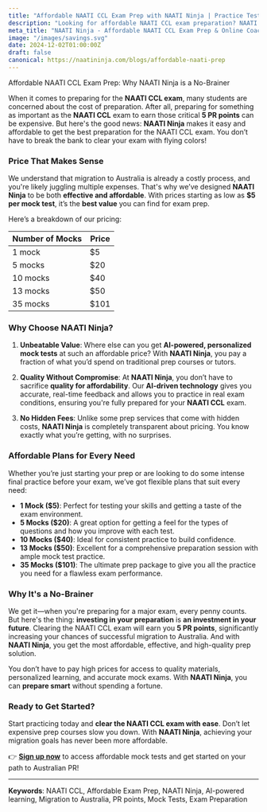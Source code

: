 ```yaml
---
title: "Affordable NAATI CCL Exam Prep with NAATI Ninja | Practice Tests & Mock Tests"
description: "Looking for affordable NAATI CCL exam preparation? NAATI Ninja offers unbeatable prices on practice tests and mock tests. Get started today and clear your NAATI Australia test without breaking the bank!"
meta_title: "NAATI Ninja - Affordable NAATI CCL Exam Prep & Online Coaching"
image: "/images/savings.svg"
date: 2024-12-02T01:00:00Z
draft: false
canonical: https://naatininja.com/blogs/affordable-naati-prep
---
```


Affordable NAATI CCL Exam Prep: Why NAATI Ninja is a No-Brainer

When it comes to preparing for the **NAATI CCL exam**, many students are concerned about the cost of preparation. After all, preparing for something as important as the **NAATI CCL** exam to earn those critical **5 PR points** can be expensive. But here's the good news: **NAATI Ninja** makes it easy and affordable to get the best preparation for the NAATI CCL exam. You don’t have to break the bank to clear your exam with flying colors!

### Price That Makes Sense

We understand that migration to Australia is already a costly process, and you're likely juggling multiple expenses. That's why we’ve designed **NAATI Ninja** to be both **effective and affordable**. With prices starting as low as **$5 per mock test**, it’s the **best value** you can find for exam prep.

Here’s a breakdown of our pricing:

| Number of Mocks | Price |
| --------------- | ----- |
| 1 mock          | $5    |
| 5 mocks         | $20   |
| 10 mocks        | $40   |
| 13 mocks        | $50   |
| 35 mocks        | $101  |

### Why Choose NAATI Ninja?

1. **Unbeatable Value**: Where else can you get **AI-powered, personalized mock tests** at such an affordable price? With **NAATI Ninja**, you pay a fraction of what you’d spend on traditional prep courses or tutors.
2. **Quality Without Compromise**: At **NAATI Ninja**, you don’t have to sacrifice **quality for affordability**. Our **AI-driven technology** gives you accurate, real-time feedback and allows you to practice in real exam conditions, ensuring you're fully prepared for your **NAATI CCL** exam.

3. **No Hidden Fees**: Unlike some prep services that come with hidden costs, **NAATI Ninja** is completely transparent about pricing. You know exactly what you’re getting, with no surprises.

### Affordable Plans for Every Need

Whether you’re just starting your prep or are looking to do some intense final practice before your exam, we’ve got flexible plans that suit every need:

- **1 Mock ($5)**: Perfect for testing your skills and getting a taste of the exam environment.
- **5 Mocks ($20)**: A great option for getting a feel for the types of questions and how you improve with each test.
- **10 Mocks ($40)**: Ideal for consistent practice to build confidence.
- **13 Mocks ($50)**: Excellent for a comprehensive preparation session with ample mock test practice.
- **35 Mocks ($101)**: The ultimate prep package to give you all the practice you need for a flawless exam performance.

### Why It's a No-Brainer

We get it—when you're preparing for a major exam, every penny counts. But here's the thing: **investing in your preparation** is **an investment in your future**. Clearing the NAATI CCL exam will earn you **5 PR points**, significantly increasing your chances of successful migration to Australia. And with **NAATI Ninja**, you get the most affordable, effective, and high-quality prep solution.

You don’t have to pay high prices for access to quality materials, personalized learning, and accurate mock exams. With **NAATI Ninja**, you can **prepare smart** without spending a fortune.

### Ready to Get Started?

Start practicing today and **clear the NAATI CCL exam with ease**. Don’t let expensive prep courses slow you down. With **NAATI Ninja**, achieving your migration goals has never been more affordable.

👉 **[Sign up now](https://app.naatininja.com)** to access affordable mock tests and get started on your path to Australian PR!

---

**Keywords**: NAATI CCL, Affordable Exam Prep, NAATI Ninja, AI-powered learning, Migration to Australia, PR points, Mock Tests, Exam Preparation
